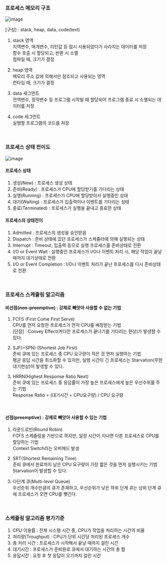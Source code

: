 ### 프로세스 메모리 구조

![image](https://user-images.githubusercontent.com/50320556/172041203-a9c05e12-0d9b-4043-980d-9ef12019d894.png)  

[구성] : stack, heap, data, code(text)  
1) stack 영역  
지역변수, 매개변수, 리턴값 등 잠시 사용되었다가 사라지는 데이터를 저장  
함수 호출 시 할당되고, 반환 시 소멸  
컴파일 때, 크기가 결정   

2) heap 영역  
메모리 주소 값에 의해서만 참조되고 사용되는 영역  
런타임 때, 크기가 결정  

3) data 세그먼트  
전역변수, 정적변수 등 프로그램 시작될 때 할당되어 프로그램 종료 시 소멸되는 데이터를 저장  

4) code 세그먼트  
실행할 프로그램의 코드를 저장  

<br>

### 프로세스 상태 전이도

![image](https://user-images.githubusercontent.com/50320556/172041426-5b4aec05-9bc4-4b1f-a933-60b80e022737.png)  

#### 프로세스 상태  
1) 생성(New)        : 프로세스 생성 상태  
2) 준비(Ready)      : 프로세스가 CPU에 할당받기를 기다리는 상태  
3) 실행(Running)    : 프로세스가 CPU에 할당받아서 실행중인 상태  
4) 대기(Waiting)    : 프로세스가 입출력이나 이벤트를 기다리는 상태  
5) 종료(Terminated) : 프로세스가 실행을 끝내고 종료한 상태  

#### 프로세스의 상태전이
1) Admitted                : 프로세스의 생성을 승인받음  
2) Dispatch                : 준비 상태에 있던 프로세스가 스케쥴러에 의해 실행되는 상태  
3) Interrupt               : Timeout, 입출력 등으로 실행 프로세스를 준비상태로 전환  
4) I/O or Event Wait       : 실행중인 프로세스가 I/O나 이벤트 처리 시, 해당 작업이 끝날 때까지 대기상태로 전환  
5) I/O or Event Completion : I/O나 이벤트 처리가 끝난 프로세스를 다시 준비상태로 전환

<br>

### 프로세스 스케쥴링 알고리즘

#### 비선점(non-preemptive) : 강제로 빼앗아 사용할 수 없는 기법  
  
1) FCFS (First Come First Serve)  
CPU를 먼저 요청한 프로세스가 먼저 CPU를 배정받는 기법   
[단점] : Convey Effect(커다란 프로세스가 끝나기를 기다리는 현상)가 발생할 수 있다.  
  
2) SJF(=SPN) (Shortest Job First)  
준비 큐에 있는 프로세스 중 CPU 요구량이 적은 것 먼저 실행하는 기법   
평균 응답 시간을 최소화할 수 있지만, 실행 시간이 긴 프로세스는 Starvation(무한대기현상)이 발생할 수 있다.  
  
3) HRRN(Highest Response Ratio Next)  
준비 큐에 있는 프로세스 중 응답률이 가장 높은 프로세스에게 높은 우선수위를 주는 기법  
Response Ratio = (대기시간 + CPU요구량) / CPU 요구량  

<br>
  
#### 선점(preemptive) : 강제로 빼앗아 사용할 수 있는 기법  
  
1) 라운드로빈(Round Robin)  
FCFS 스케쥴링을 기반으로 하지만, 일정 시간이 지나면 다른 프로세스로 CPU를 할당하는 기법  
Context Switch라는 오버헤드 발생  
  
2) SRT(Shortest Remaining Time)  
준비 큐에서 완료까지 남은 CPU 요구량이 가장 짧은 것을 먼저 실행시키는 기법  
Starvation이 발생할 수 있다.  
  
3) 다단계 큐(Multi-level Queue)  
우선순위 개수만큼의 큐가 존재하고, 우선순위가 낮은 하위 단계 큐는 상위 단계 큐에 프로세스가 오면 CPU를 뺏긴다.  
  
<br>

### 스케쥴링 알고리즘 평가기준

1) CPU 이용률 : 전체 시스템 시간 중, CPU가 작업을 처리하는 시간의 비율  
2) 처리량(Troughput) : CPU가 단위 시간당 처리된 프로세스 개수  
3) 총 처리 시간 : 프로세스가 시작해서 끝날 때까지 걸린 시간  
4) 대기시간 : 프로세스가 준비완료 큐에서 대기하는 시간의 총 합  
5) 응답시간 : 요청 후 첫 응답이 오기까지 걸린 시간  

<br>



